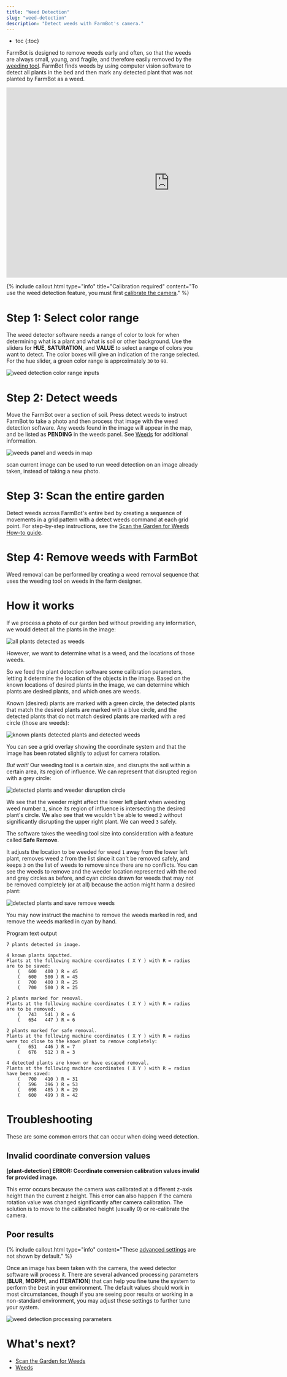 ```yaml
---
title: "Weed Detection"
slug: "weed-detection"
description: "Detect weeds with FarmBot's camera."
---
```


* toc
{:toc}

FarmBot is designed to remove weeds early and often, so that the weeds are always small, young, and fragile, and therefore easily removed by the [weeding tool](https://genesis.farm.bot/docs/weeder). FarmBot finds weeds by using computer vision software to detect all plants in the bed and then mark any detected plant that was not planted by FarmBot as a weed.

<iframe width="850" height="495" src="https://www.youtube.com/embed/_Qko08YBP2o" frameborder="0" allow="accelerometer; autoplay; clipboard-write; encrypted-media; gyroscope; picture-in-picture" allowfullscreen></iframe>

{%
include callout.html
type="info"
title="Calibration required"
content="To use the weed detection feature, you must first [calibrate the camera](camera-calibration.md)."
%}

# Step 1: Select color range

The weed detector software needs a range of color to look for when determining what is a plant and what is soil or other background. Use the sliders for **HUE**, **SATURATION**, and **VALUE** to select a range of colors you want to detect. The color boxes will give an indication of the range selected. For the hue slider, a green color range is approximately `30` to `90`.

![weed detection color range inputs](_images/weed_detection_color_range_inputs.png)

# Step 2: Detect weeds

Move the FarmBot over a section of soil. Press <span class="fb-button fb-green">detect weeds</span> to instruct FarmBot to take a photo and then process that image with the weed detection software. Any weeds found in the image will appear in the map, and be listed as **PENDING** in the weeds panel. See [Weeds](../weeds.md) for additional information.

![weeds panel and weeds in map](_images/weeds_panel_and_weeds_in_map.png)

<span class="fb-button fb-green">scan current image</span> can be used to run weed detection on an image already taken, instead of taking a new photo.

# Step 3: Scan the entire garden

Detect weeds across FarmBot's entire bed by creating a sequence of movements in a grid pattern with a <span class="fb-step fb-run-farmware">detect weeds</span> command at each grid point. For step-by-step instructions, see the [Scan the Garden for Weeds How-to guide](../../FarmBot-Software/how-to-guides/scan-the-garden-for-weeds.md).

# Step 4: Remove weeds with FarmBot

Weed removal can be performed by creating a weed removal sequence that uses the weeding tool on weeds in the farm designer.

# How it works

If we process a photo of our garden bed without providing any information, we would detect all the plants in the image:

![all plants detected as weeds](_images/all_plants_detected_as_weeds.jpg)

However, we want to determine what is a weed, and the locations of those weeds.

So we feed the plant detection software some calibration parameters, letting it determine the location of the objects in the image. Based on the known locations of desired plants in the image, we can determine which plants are desired plants, and which ones are weeds.

Known (desired) plants are marked with a green circle, the detected plants that match the desired plants are marked with a blue circle, and the detected plants that do not match desired plants are marked with a red circle (those are weeds):

![known plants detected plants and detected weeds](_images/known_plants_detected_plants_and_detected_weeds.jpg)

You can see a grid overlay showing the coordinate system and that the image has been rotated slightly to adjust for camera rotation.

_But wait!_ Our weeding tool is a certain size, and disrupts the soil within a certain area, its region of influence. We can represent that disrupted region with a grey circle:

![detected plants and weeder disruption circle](_images/detected_plants_and_weeder_disruption_circle.jpg)

We see that the weeder might affect the lower left plant when weeding weed number `1`, since its region of influence is intersecting the desired plant's circle. We also see that we wouldn't be able to weed `2` without significantly disrupting the upper right plant. We can weed `3` safely.

The software takes the weeding tool size into consideration with a feature called __Safe Remove__.

It adjusts the location to be weeded for weed `1` away from the lower left plant, removes weed `2` from the list since it can't be removed safely, and keeps `3` on the list of weeds to remove since there are no conflicts. You can see the weeds to remove and the weeder location represented with the red and grey circles as before, and cyan circles drawn for weeds that may not be removed completely (or at all) because the action might harm a desired plant:

![detected plants and save remove weeds](_images/detected_plants_and_save_remove_weeds.jpg)

You may now instruct the machine to remove the weeds marked in red, and remove the weeds marked in cyan by hand.

Program text output

```
7 plants detected in image.

4 known plants inputted.
Plants at the following machine coordinates ( X Y ) with R = radius are to be saved:
    (   600   400 ) R = 45
    (   600   500 ) R = 45
    (   700   400 ) R = 25
    (   700   500 ) R = 25

2 plants marked for removal.
Plants at the following machine coordinates ( X Y ) with R = radius are to be removed:
    (   743   541 ) R = 6
    (   654   447 ) R = 6

2 plants marked for safe removal.
Plants at the following machine coordinates ( X Y ) with R = radius were too close to the known plant to remove completely:
    (   651   446 ) R = 7
    (   676   512 ) R = 3

4 detected plants are known or have escaped removal.
Plants at the following machine coordinates ( X Y ) with R = radius have been saved:
    (   700   410 ) R = 31
    (   596   396 ) R = 53
    (   698   485 ) R = 29
    (   600   499 ) R = 42
```

# Troubleshooting

These are some common errors that can occur when doing weed detection.

## Invalid coordinate conversion values

**<span class="fa fa-circle red"></span> [plant-detection] ERROR: Coordinate conversion calibration values invalid for provided image.**

This error occurs because the camera was calibrated at a different z-axis height than the current z height. This error can also happen if the camera rotation value was changed significantly after camera calibration. The solution is to move to the calibrated height (usually 0) or re-calibrate the camera.

## Poor results

{%
include callout.html
type="info"
content="These [advanced settings](../settings/parameter-management.md#show-advanced-settings) are not shown by default."
%}

Once an image has been taken with the camera, the weed detector software will process it. There are several advanced processing parameters (**BLUR**, **MORPH**, and **ITERATION**) that can help you fine tune the system to perform the best in your environment. The default values should work in most circumstances, though if you are seeing poor results or working in a non-standard environment, you may adjust these settings to further tune your system.

![weed detection processing parameters](_images/weed_detection_processing_parameters.png)

# What's next?

 * [Scan the Garden for Weeds](../../FarmBot-Software/how-to-guides/scan-the-garden-for-weeds.md)
 * [Weeds](../weeds.md)
